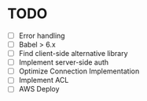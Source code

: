 # TODO

- [ ] Error handling
- [ ] Babel > 6.x
- [ ] Find client-side alternative library
- [ ] Implement server-side auth
- [ ] Optimize Connection Implementation
- [ ] Implement ACL
- [ ] AWS Deploy